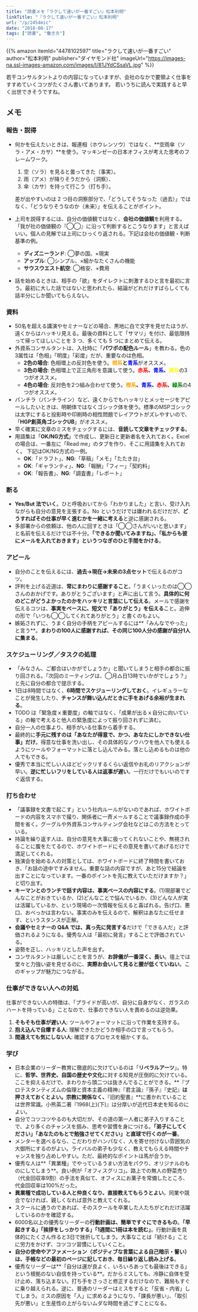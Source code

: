 ```yaml
---
title: "読書メモ『ラクして速いが一番すごい』松本利明"
linkTitle: "『ラクして速いが一番すごい』松本利明"
url: "/p/2454mic"
date: "2018-08-17"
tags: ["読書", "働き方"]
---
```


{{% amazon
  itemId="4478102597"
  title="ラクして速いが一番すごい"
  author="松本利明"
  publisher="ダイヤモンド社"
  imageUrl="https://images-na.ssl-images-amazon.com/images/I/81JYdCSsaVL.jpg"
%}}

若干コンサルタントよりの内容になっていますが、会社のなかで要領よく仕事をすすめていくコツがたくさん書いてあります。
若いうちに読んで実践すると早く出世できそうですね。

メモ
----

### 報告・説得

- 何かを伝えたいときは、報連相（ホウレンソウ）ではなく、**空雨傘（ソラ・アメ・カサ）**を使う。マッキンゼーの日本オフィスが考えた思考のフレームワーク。
    1. 空（ソラ）を見ると曇ってきた（事実）。
    2. 雨（アメ）が降りそうだから（洞察）、
    3. 傘（カサ）を持って行こう（打ち手）。

    差が出やすいのは 2 つ目の洞察部分で、「どうしてそうなった（過去）」ではなく、「どうなりそうなのか（未来）」を伝えることがポイント。
- 上司を説得するには、自分の価値観ではなく、**会社の価値観**を利用する。「我が社の価値観の『◯◯』に沿って判断するとこうなります」と言えばいい。個人の見解では上司にひっくり返される。下記は会社の価値観・判断基準の例。
    - <b>ディズニーランド</b>: ◯夢の国、×現実
    - <b>アップル</b>: ◯シンプル、×細かなたくさんの機能
    - <b>サウスウエスト航空</b>: ◯格安、×費用
- 話を始めるときは、相手の「欲」をダイレクトに刺激するひと言を最初に言う。最初に大した話ではないと思われたら、結論がどれだけすばらしくても話半分にしか聞いてもらえない。

### 資料

- 50名を超える講演やセミナーなどの場合、黒地に白で文字を見せたほうが、遠くからはハッキリ見える。最後の資料として「サマリ」を付け、最低限持って帰ってほしいことを 3 つ、多くても 5 つにまとめて伝える。
- 外資系コンサルタントは、入社時に「**パワポの配色ルール**」を教わる。色の3属性は「色相」「明度」「彩度」だが、重要なのは色相。
    - <b>2色の場合</b>: 色相環上の反対色を使う。<b><span style="color:orange">橙系</span>と<span style="color:blue">青系</span></b>がオススメ。
    - <b>3色の場合</b>: 色相環上で正三角形を意識して使う。<b><span style="color:red">赤系</span>、<span style="color:blue">青系</span>、<span style="color:yellow">黄系</span></b>の3つがオススメ。
    - <b>4色の場合</b>: 反対色を2つ組み合わせて使う。<b><span style="color:orange">橙系</span>、<span style="color:blue">青系</span>、<span style="color:red">赤系</span>、<span style="color:green">緑系</span></b>の4つがオススメ。
- パンチラ（パンチライン）など、遠くからでもハッキリとメッセージをアピールしたいときは、明朝体ではなくゴシック体を使う。標準のMSPゴシックは太字にすると投影時や印刷時の相性問題でレイアウトがズレやすいので、「**HGP創英角ゴシックUB**」がオススメ。
- 早く確実に文章のミスをチェックするには、**音読して文章をチェックする**。
- 用語集は「**OK/NG方式**」で作成し、更新日と更新者名を入れておく。Excel の場合は、一番左に「Read me」のタブを作り、そこに用語集を入れておく。
  下記はOK/NG方式の一例。
    - <b>OK</b>:「ドラフト」、<b>NG</b>:「草稿」「メモ」「たたき台」
    - <b>OK</b>:「ギャランティ」、<b>NG</b>:「報酬」「フィー」「契約料」
    - <b>OK</b>:「報告書」、<b>NG</b>:「調査書」「レポート」

### 断る

- **Yes/But 法でいく**。ひと呼吸おいてから「わかりました」と言い、受け入れながらも自分の意見を主張する。No というだけでは嫌われるだけだが、**どうすればその仕事が早く進むかを一緒に考える**と逆に感謝される。
- 多部署からの依頼は、他の人に回すときは「◯◯さんがいいと思います」と名前を伝えるだけでは不十分。**「できるか聞いてみますね」、「私からも彼にメールを入れておきます」というつなぎのひと手間をかける**。

### アピール

- 自分のことを伝えるには、**過去→現在→未来の3点セット**で伝えるのがコツ。
- 評判を上げる近道は、**常にまわりに感謝すること**。「うまくいったのは◯◯さんのおかげです。ありがとうございます」と声に出して言う。**具体的に何のどこがどうよかったのかをハッキリと言葉にして伝える**。メールで感謝を伝えるコツは、**事実をベースに、短文で「ありがとう」を伝える**こと。追伸の形で「いつも◯◯してくれてありがとう」と書くのもよい。
- 嫉妬されずに、うまく自分の手柄をアピールするには**「みんなでやった」と言う**。**まわりの100人に感謝すれば、その同じ100人分の感謝が自分1人に集まる**。

### スケジューリング／タスクの処理

- 「みなさん、ご都合はいかがでしょうか」と聞いてしまうと相手の都合に振り回される。「次回のミーティングは、◯月△日13時でいかがでしょう？」と先に自分の都合で提示する。
- 1日は8時間ではなく、**6時間でスケジューリングしておく**。イレギュラーなことが発生したり、**チャンスが舞い込んだときに手をあげる余裕が生まれる**。
- TODO は「緊急度ｘ重要度」の軸ではなく、「成果が出るｘ自分に向いている」の軸で考えると他人の緊急度によって振り回されずに済む。
- 自分一人の仕事より、相手がいる仕事から着手する。
- 最終的に**手元に残すのは「あなたが得意で、かつ、あなたにしかできない仕事」だけ**。得意な仕事を洗い出し、その具体的なノウハウを他人でも使えるようにツールやフォーマットに落とし込んでみる。落とし込めるものは他の人でもできる。
- 優秀で本当に忙しい人ほどビックリするくらい返信やお礼のリアクションが早い。**逆に忙しいフリをしている人は返事が遅い**。一行だけでもいいのですぐ返信する。

### 打ち合わせ

- 「議事録を文書で起こす」という社内ルールがないのであれば、ホワイトボードの内容をスマホで撮り、関係者に一斉メールすることで議事録作成の手間を省く。グーグルや外資系コンサルティング会社などはこの方法をとっている。
- 持論を繰り返す人は、自分の意見を大事に扱ってくれないことや、無視されることに腹をたてるので、ホワイトボードにその意見を書いてあげるだけで満足してくれる。
- 独演会を始める人の対策としては、ホワイトボードに終了時間を書いておき、「お話の途中ですみません。重要な話の内容ですが、あと15分で結論を出すことになっています。一番のポイントを先に教えていただけますか？」と切り出す。
- **キーマンとのランチで話す内容は、事実ベースの内容にする**。(1)現部署でどんなことがおきているか、(2)どんなことで悩んでいるか、(3)どんな人が実は活躍しているか、という現場の一次情報を伝えると喜ばれる。告げ口、悪口、おべっかは言わない。事実のみを伝えるので、解釈はあなたに任せます、というスタンスが正解。
- **会議やセミナーの Q&A では、真っ先に発言する**だけで「できる人だ」と評価されるようになる。優秀な人は「最初に発言」することで評価されている。
- 姿勢を正し、ハッキリとした声を出す。
- コンサルタントは厳しいことを言うが、**お辞儀が一番深く、長い**。壇上では堂々と力強い姿を見せるのに、**実際お会いして見ると腰が低くていねい**。このギャップが魅力につながる。

### 仕事ができない人への対処

仕事ができない人の特徴は、「プライドが高いが、自分に自身がなく、ガラスのハートを持っている」ことなので、仕事のできない人を責めるのは逆効果。

1. <b>そもそも仕事が遅い人</b>: ツールやフォーマットに沿って作業を支持する。
2. <b>抱え込んで自爆する人</b>: 理解できたかどうか相手の口で言ってもらう。
3. <b>間違えても気にしない人</b>: 確認するプロセスを細かくする。

### 学び

- 日本企業のリーダー教育に徹底的に欠けているのは「**リベラルアーツ**」。特に、**哲学、世界史、自国の歴史や文化**に対する知見が圧倒的に欠けている。ここを抑えるだけで、まわりから頭二つは抜きんでることができる。**『プロテスタンティズムの倫理と資本主義の精神』『君主論』『孫子』『史記』**は押さえておくとよい。宗教に関係なく、**『旧約聖書』**に書かれていることは世界常識。小熊英二著『1968(上)(下)』は分厚いが近代日本史を知るのによい。
- 自分でコツコツやるのも大切だが、その道の第一人者に弟子入りすることで、より多くのチャンスを掴み、思考や習慣を身につける。**「弟子にしてください」「あなたのもとで勉強させてください」と直球で行くのが一番**。
- メンターを選べるなら、こだわりがハンパなく、人を寄せ付けない雰囲気の大御所にするのがよい。ライバルの弟子も少なく、教えてもらえる時間やチャンスを独り占めしやすい。ただ、最終的なポイントは馬が合うか。
- 優秀な人は**「異業種」でやっているうまい方法をパクり、オリジナルのものにしてしまう**。良い例が「オフィスグリコ」。路上での無人の野菜売り（代金回収率9割）の手法を真似て、オフィスにお菓子を常備したところ、代金回収率は100%だった。
- **異業種で成功している人と仲良くなり、直接教えてもらうとよい**。同業や競合でなければ、親しくなれば意外と教えてくれる。
- スクールに通うのであれば、そのスクールを卒業した人たちがどれだけ活躍しているのかを確認する。
- 6000名以上の優秀なリーダーの**行動計画は、簡単ですぐにできるもの**。**「早起きする」「挨拶をしっかりする」「1週間に1冊は本を読む」**。行動計画を具体的にたくさん作ると3日で挫折してしまう。大事なことは「続ける」ことに労力をかけず、コツコツ習慣にしていくこと。
- **自分の使命やアファメーション（ポジティブな言葉による自己暗示・誓い）は、手帳などの最初のページに記しておき、毎日繰り返し読み上げる**。
- 優秀なリーダーは**「自分は運が良よく、いろいろあっても最後はできる」という根拠のない自信を持っている**。だからミスしても、冷静に自体を受け止め、落ち込まない。打ち手をさっさと修正するだけなので、難局もすぐに乗り越えられる。逆に、普通のリーダーはミスをすると「反省・内省」してしまう。ミスの原因を「人」に求めるようになり、「課長が悪い」、「取引先が悪い」と生産性の上がらないムダな時間を過ごすことになる。
